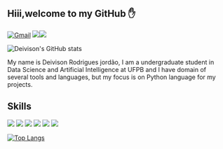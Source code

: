 
## Hiii,welcome to my GitHub ✋

[![Gmail](https://img.shields.io/badge/Gmail-D14836?style=for-the-badge&logo=gmail&logoColor=white)](mailto:deivison2021profissional@gmail.com)
[![](https://img.shields.io/badge/Discord-7289DA?style=for-the-badge&logo=discord&logoColor=white)](deivin#6352)[![](https://img.shields.io/badge/Instagram-E4405F?style=for-the-badge&logo=instagram&logoColor=white)](https://www.instagram.com/deivison.rodrigues4/)

![Deivison's GitHub stats](https://github-readme-stats.vercel.app/api?username=deivisongithub&show_icons=true&theme=radical)

My name is Deivison Rodrigues jordão, I am a undergraduate student in Data Science
and Artificial Intelligence at UFPB and I have domain of several tools and languages, but my focus is on Python language for my projects.

## Skills

[![](https://img.shields.io/badge/Python-3776AB?style=for-the-badge&logo=python&logoColor=white)]()
[![](https://img.shields.io/badge/C-00599C?style=for-the-badge&logo=c&logoColor=white)]()
[![](https://img.shields.io/badge/C%2B%2B-00599C?style=for-the-badge&logo=c%2B%2B&logoColor=white)]()
[![](https://img.shields.io/badge/Java-ED8B00?style=for-the-badge&logo=java&logoColor=white)]()
[![](https://img.shields.io/badge/R-276DC3?style=for-the-badge&logo=r&logoColor=white)]()
[![](https://img.shields.io/badge/Markdown-000000?style=for-the-badge&logo=markdown&logoColor=white)]()


[![Top Langs](https://github-readme-stats.vercel.app/api/top-langs/?username=deivisongithub)](https://github.com/anuraghazra/github-readme-stats)
